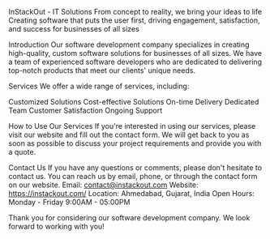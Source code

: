 InStackOut - IT Solutions
From concept to reality, we bring your ideas to life
Creating software that puts the user first, driving engagement, satisfaction, and success for businesses of all sizes

Introduction
Our software development company specializes in creating high-quality, custom software solutions for businesses of all sizes. We have a team of experienced software developers who are dedicated to delivering top-notch products that meet our clients' unique needs.

Services
We offer a wide range of services, including:

Customized Solutions
Cost-effective Solutions
On-time Delivery
Dedicated Team
Customer Satisfaction
Ongoing Support

How to Use Our Services
If you're interested in using our services, please visit our website and fill out the contact form. We will get back to you as soon as possible to discuss your project requirements and provide you with a quote.

Contact Us
If you have any questions or comments, please don't hesitate to contact us. You can reach us by email, phone, or through the contact form on our website.
Email: contact@instackout.com
Website: https://instackout.com/
Location: Ahmedabad, Gujarat, India
Open Hours: Monday - Friday 9:00AM - 05:00PM

Thank you for considering our software development company. We look forward to working with you!
